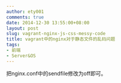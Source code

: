 ```yaml
---
author: ety001
comments: true
date: 2014-12-30 13:55:00+08:00
layout: post
slug: vagrant-nginx-js-css-messy-code
title: vagrant中的nginx对于静态文件的乱码问题
tags:
- 前端
- Server&OS
---
```


把nginx.conf中的sendfile修改为off即可。


